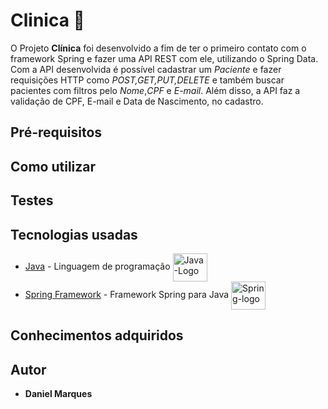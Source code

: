 # Clinica 🚀
O Projeto **Clínica** foi desenvolvido a fim de ter o primeiro contato com o framework Spring e fazer uma API REST com ele, utilizando o Spring Data. Com a API desenvolvida é possível cadastrar um *Paciente* e fazer requisições HTTP como *POST,GET,PUT,DELETE* e também buscar pacientes com filtros pelo *Nome*,*CPF* e *E-mail*. Além disso, a API faz a validação de CPF, E-mail e Data de Nascimento, no cadastro.

## Pré-requisitos<br>

## Como utilizar<br>

## Testes<br>

## Tecnologias usadas<br>
* [Java](https://www.oracle.com/java/technologies/downloads/#jdk18-windows) - Linguagem de programação <img align="center" alt="Java-Logo" height="45" width="55" src="https://cdn.jsdelivr.net/gh/devicons/devicon/icons/java/java-original-wordmark.svg"/>
* [Spring Framework](https://spring.io/) - Framework Spring para Java <img align="center" alt="Spring-logo" height="45" width="55" src="https://cdn.jsdelivr.net/gh/devicons/devicon/icons/spring/spring-original-wordmark.svg" />

## Conhecimentos adquiridos<br>

## Autor
* **Daniel Marques**
  
